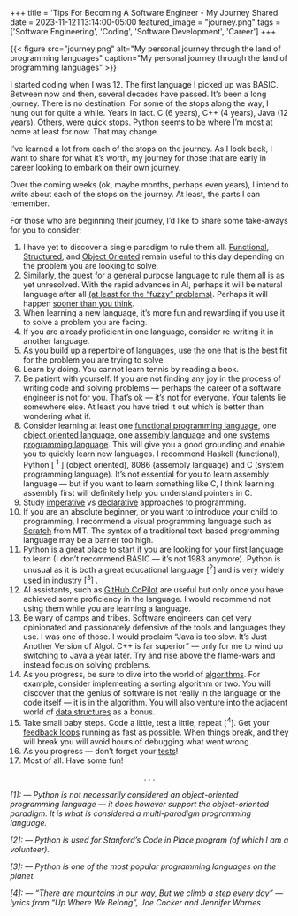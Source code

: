 +++
title = 'Tips For Becoming A Software Engineer - My Journey Shared'
date = 2023-11-12T13:14:00-05:00
featured_image = "journey.png"
tags = ['Software Engineering', 'Coding', 'Software Development', 'Career']
+++

{{< figure src="journey.png" alt="My personal journey through the land of programming languages" caption="My personal journey through the land of programming languages" >}}

I started coding when I was 12. The first language I picked up was BASIC. Between now and then, several decades have passed. It’s been a long journey. There is no destination. For some of the stops along the way, I hung out for quite a while. Years in fact. C (6 years), C++ (4 years), Java (12 years). Others, were quick stops. Python seems to be where I’m most at home at least for now. That may change.

I’ve learned a lot from each of the stops on the journey. As I look back, I want to share for what it’s worth, my journey for those that are early in career looking to embark on their own journey.

Over the coming weeks (ok, maybe months, perhaps even years), I intend to write about each of the stops on the journey. At least, the parts I can remember.

For those who are beginning their journey, I’d like to share some take-aways for you to consider:

1. I have yet to discover a single paradigm to rule them all. [Functional](https://en.wikipedia.org/wiki/Functional_programming), [Structured](https://en.wikipedia.org/wiki/Structured_programming), and [Object Oriented](https://en.wikipedia.org/wiki/Object-oriented_programming) remain useful to this day depending on the problem you are looking to solve.
2. Similarly, the quest for a general purpose language to rule them all is as yet unresolved. With the rapid advances in AI, perhaps it will be natural language after all [(at least for the “fuzzy” problems)](/posts/thoughts-on-software-2.0/). Perhaps it will happen [sooner than you think](https://www.youtube.com/watch?v=JhCl-GeT4jw&t=627s).
3. When learning a new language, it’s more fun and rewarding if you use it to solve a problem you are facing.
4. If you are already proficient in one language, consider re-writing it in another language.
5. As you build up a repertoire of languages, use the one that is the best fit for the problem you are trying to solve.
6. Learn by doing. You cannot learn tennis by reading a book.
7. Be patient with yourself. If you are not finding any joy in the process of writing code and solving problems — perhaps the career of a software engineer is not for you. That’s ok — it’s not for everyone. Your talents lie somewhere else. At least you have tried it out which is better than wondering what if.
8. Consider learning at least one [functional programming language](https://en.wikipedia.org/wiki/Functional_programming), one [object oriented language](https://en.wikipedia.org/wiki/Object-oriented_programming), one [assembly language](https://en.wikipedia.org/wiki/Assembly_language) and one [systems programming language](https://en.wikipedia.org/wiki/Systems_programming). This will give you a good grounding and enable you to quickly learn new languages. I recommend Haskell (functional), Python [ <sup>1</sup> ] (object oriented), 8086 (assembly language) and C (system programming language). It’s not essential for you to learn assembly language — but if you want to learn something like C, I think learning assembly first will definitely help you understand pointers in C.
9. Study [imperative](https://en.wikipedia.org/wiki/Imperative_programming) vs [declarative](https://en.wikipedia.org/wiki/Declarative_programming) approaches to programming.
10. If you are an absolute beginner, or you want to introduce your child to programming, I recommend a visual programming language such as [Scratch](https://scratch.mit.edu/) from MIT. The syntax of a traditional text-based programming language may be a barrier too high.
11. Python is a great place to start if you are looking for your first language to learn (I don’t recommend BASIC — it’s not 1983 anymore). Python is unusual as it is both a great educational language [<sup>2</sup>] and is very widely used in industry [<sup>3</sup>] .
12. AI assistants, such as [GitHub CoPilot](https://github.com/features/copilot) are useful but only once you have achieved some proficiency in the language. I would recommend not using them while you are learning a language.
13. Be wary of camps and tribes. Software engineers can get very opinionated and passionately defensive of the tools and languages they use. I was one of those. I would proclaim “Java is too slow. It’s Just Another Version of Algol. C++ is far superior” — only for me to wind up switching to Java a year later. Try and rise above the flame-wars and instead focus on solving problems.
14. As you progress, be sure to dive into the world of [algorithms](https://en.wikipedia.org/wiki/Algorithm). For example, consider implementing a sorting algorithm or two. You will discover that the genius of software is not really in the language or the code itself — it is in the algorithm. You will also venture into the adjacent world of [data structures](https://en.wikipedia.org/wiki/Data_structure) as a bonus.
15. Take small baby steps. Code a little, test a little, repeat [<sup>4</sup>]. Get your [feedback loops](https://en.wikipedia.org/wiki/OODA_loop) running as fast as possible. When things break, and they will break you will avoid hours of debugging what went wrong.
16. As you progress — don’t forget your [tests](https://en.wikipedia.org/wiki/Test-driven_development)!
17. Most of all. Have some fun!

<p style='text-align: center;'>. . .</p>

_[1]: — Python is not necessarily considered an object-oriented programming language — it does however support the object-oriented paradigm. It is what is considered a multi-paradigm programming language._

_[2]: — Python is used for Stanford’s Code in Place program (of which I am a volunteer)._

_[3]: — Python is one of the most popular programming languages on the planet._

_[4]: — “There are mountains in our way, But we climb a step every day” — lyrics from “Up Where We Belong”, Joe Cocker and Jennifer Warnes_
